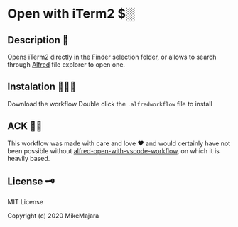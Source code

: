 # Open with iTerm2 $░

## Description 📜
Opens iTerm2 directly in the Finder selection folder, or allows to search through [Alfred](https://www.alfredapp.com/) file explorer to open one.

## Instalation 👷🏻‍♂️
Download the workflow
Double click the `.alfredworkflow` file to install

## ACK 🙏🏻
This workflow was made with care and love ❤ and would certainly have not been possible without [alfred-open-with-vscode-workflow](https://github.com/alexchantastic/alfred-open-with-vscode-workflow), on which it is heavily based.

## License 🗝
MIT License

Copyright (c) 2020 MikeMajara